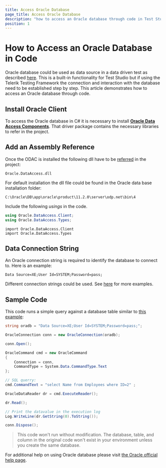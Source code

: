 ```yaml
---
title: Access Oracle Database
page_title: Access Oracle Database
description: "how to access an Oracle database through code in Test Studio coded step."
position: 1
---
```

# How to Access an Oracle Database in Code

Oracle database could be used as data source in a data driven test as described <a href="/features/data-driven-testing/add-data-source#add-a-database-source" target="_blank">here</a>. This is a built-in functionality for Test Studio but if using the Telerik Testing Framework the connection and interaction with the database need to be established step by step. This article demonstrates how to access an Oracle database through code.

## Install Oracle Client

To access the Oracle database in C# it is necessary to install <a href="http://www.oracle.com/technetwork/topics/dotnet/utilsoft-086879.html" target="_blank">**Oracle Data Access Components**</a>. That driver package contains the necessary libraries to refer in the project.

## Add an Assembly Reference

Once the ODAC is installed the following dll have to be <a href="/advanced-topics/coded-steps/add-assembly-reference" target="_blank">referred</a> in the project:

	Oracle.DataAccess.dll

For default installation the dll file could be found in the Oracle data base installation folder:

	C:\Oracle\DB\app\oracle\product\11.2.0\server\odp.net\bin\4

Include the following *usings* in the code.

```C#
using Oracle.DataAccess.Client;
using Oracle.DataAccess.Types;
```
```VB
import Oracle.DataAccess.Client
import Oracle.DataAccess.Types
```

## Data Connection String

An Oracle connection string is required to identify the database to connect to. Here is an example:

```
Data Source=XE;User Id=SYSTEM;Password=pass;
```

Different connection strings could be used. See <a href="https://www.connectionstrings.com/oracle/" target="_blank">here</a> for more examples.

## Sample Code

This code runs a simple query against a database table similar to <a href="/features/data-driven-testing/oracle-db-example" target="_blank">this example</a>:

```C#
string oradb = "Data Source=XE;User Id=SYSTEM;Password=pass;";

OracleConnection conn = new OracleConnection(oradb);

conn.Open();

OracleCommand cmd = new OracleCommand 
{
    Connection = conn,
    CommandType = System.Data.CommandType.Text
};

// SQL querry:
cmd.CommandText = "select Name from Employees where ID=2" ;

OracleDataReader dr = cmd.ExecuteReader();

dr.Read();

// Print the datavalue in the execution log
Log.WriteLine(dr.GetString(0).ToString());

conn.Dispose();
```


>This code won't run without modification. The database, table, and column in the original code won't exist in your environment unless you create the same database.

For additional help on using Oracle database please visit <a href="http://www.oracle.com/webfolder/technetwork/tutorials/obe/db/dotnet/GettingStartedNETVersion/GettingStartedNETVersion.htm" target="_blank">the Oracle official help page</a>.

<br/>
